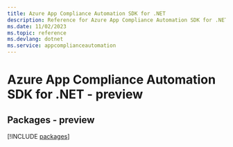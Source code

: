 ```yaml
---
title: Azure App Compliance Automation SDK for .NET
description: Reference for Azure App Compliance Automation SDK for .NET
ms.date: 11/02/2023
ms.topic: reference
ms.devlang: dotnet
ms.service: appcomplianceautomation
---
```

# Azure App Compliance Automation SDK for .NET - preview
## Packages - preview
[!INCLUDE [packages](app-compliance-automation-index.md)]